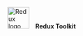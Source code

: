<span style="display: inline-flex; align-items: center;"><img src="https://redux-toolkit.js.org/img/redux.svg" alt="Redux logo" width="50" style="margin: 0 10px;"></span> <b>Redux Toolkit</b>
